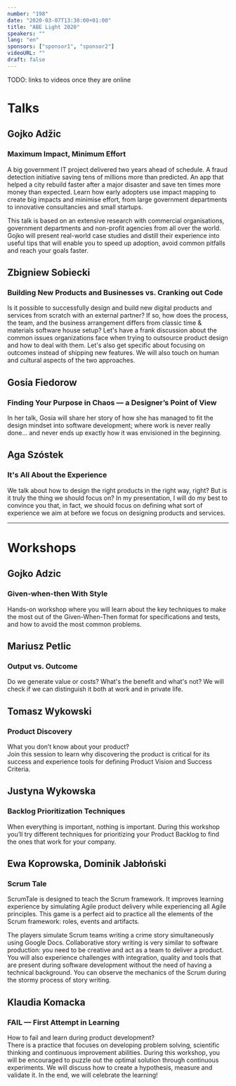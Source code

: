 ```yaml
---
number: "198"
date: "2020-03-07T13:30:00+01:00"
title: "ABE Light 2020"
speakers: ""
lang: "en"
sponsors: ["sponsor1", "sponsor2"]
videoURL: ""
draft: false
---
```


<!--
TODO:

  * videoURL: link to playlist
  * links to video recordings after each description
-->

TODO: links to videos once they are online

# Talks

## Gojko Adžic
### Maximum Impact, Minimum Effort

A big government IT project delivered two years ahead of schedule. A fraud detection initiative saving tens of millions more than predicted. An app that helped a city rebuild faster after a major disaster and save ten times more money than expected. Learn how early adopters use impact mapping to create big impacts and minimise effort, from large government departments to innovative consultancies and small startups.

This talk is based on an extensive research with commercial organisations, government departments and non-profit agencies from all over the world. Gojko will present real-world case studies and distill their experience into useful tips that will enable you to speed up adoption, avoid common pitfalls and reach your goals faster.

## Zbigniew Sobiecki
### Building New Products and Businesses vs. Cranking out Code

Is it possible to successfully design and build new digital products and services from scratch with an external partner? If so, how does the process, the team, and the business arrangement differs from classic time & materials software house setup? Let's have a frank discussion about the common issues organizations face when trying to outsource product design and how to deal with them. Let's also get specific about focusing on outcomes instead of shipping new features. We will also touch on human and cultural aspects of the two approaches.

## Gosia Fiedorow
### Finding Your Purpose in Chaos — a Designer’s Point of View

In her talk, Gosia will share her story of how she has managed to fit the design mindset into software development; where work is never really done… and never ends up exactly how it was envisioned in the beginning.

## Aga Szóstek
### It's All About the Experience

We talk about how to design the right products in the right way, right? But is it truly the thing we should focus on? In my presentation, I will do my best to convince you that, in fact, we should focus on defining what sort of experience we aim at before we focus on designing products and services.

-------------

# Workshops

## Gojko Adzic
### Given-when-then With Style

Hands-on workshop where you will learn about the key techniques to make the most out of the Given-When-Then format for specifications and tests, and how to avoid the most common problems.

## Mariusz Petlic
### Output vs. Outcome

Do we generate value or costs? What's the benefit and what's not? We will check if we can distinguish it both at work and in private life.

## Tomasz Wykowski
### Product Discovery

What you don’t know about your product?  
Join this session to learn why discovering the product is critical for its success and experience tools for defining Product Vision and Success Criteria.

## Justyna Wykowska
### Backlog Prioritization Techniques

When everything is important, nothing is important. During this workshop you’ll try different techniques for prioritizing your Product Backlog to find the ones that work for your company.

## Ewa Koprowska, Dominik Jabłoński
### Scrum Tale
ScrumTale is designed to teach the Scrum framework. It improves learning experience by simulating Agile product delivery while experiencing all Agile principles. This game is a perfect aid to practice all the elements of the Scrum framework: roles, events and artifacts.

The players simulate Scrum teams writing a crime story simultaneously using Google Docs. Collaborative story writing is very similar to software production: you need to be creative and act as a team to deliver a product. You will also experience challenges with integration, quality and tools that are present during software development without the need of having a technical background. You can observe the mechanics of the Scrum during the stormy process of story writing.

## Klaudia Komacka
### FAIL — First Attempt in Learning
How to fail and learn during product development?  
There is a practice that focuses on developing problem solving, scientific thinking and continuous improvement abilities. During this workshop, you will be encouraged to puzzle out the optimal solution through continuous experiments. We will discuss how to create a hypothesis, measure and validate it. In the end, we will celebrate the learning!
